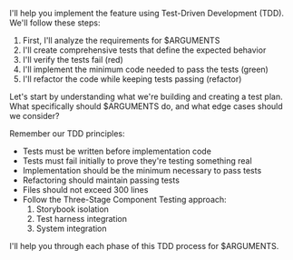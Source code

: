 I'll help you implement the feature using Test-Driven Development (TDD). We'll follow these steps:

1. First, I'll analyze the requirements for $ARGUMENTS
2. I'll create comprehensive tests that define the expected behavior
3. I'll verify the tests fail (red)
4. I'll implement the minimum code needed to pass the tests (green)
5. I'll refactor the code while keeping tests passing (refactor)

Let's start by understanding what we're building and creating a test plan. What specifically should $ARGUMENTS do, and what edge cases should we consider?

Remember our TDD principles:

- Tests must be written before implementation code
- Tests must fail initially to prove they're testing something real
- Implementation should be the minimum necessary to pass tests
- Refactoring should maintain passing tests
- Files should not exceed 300 lines
- Follow the Three-Stage Component Testing approach:
  1. Storybook isolation
  2. Test harness integration
  3. System integration

I'll help you through each phase of this TDD process for $ARGUMENTS.
